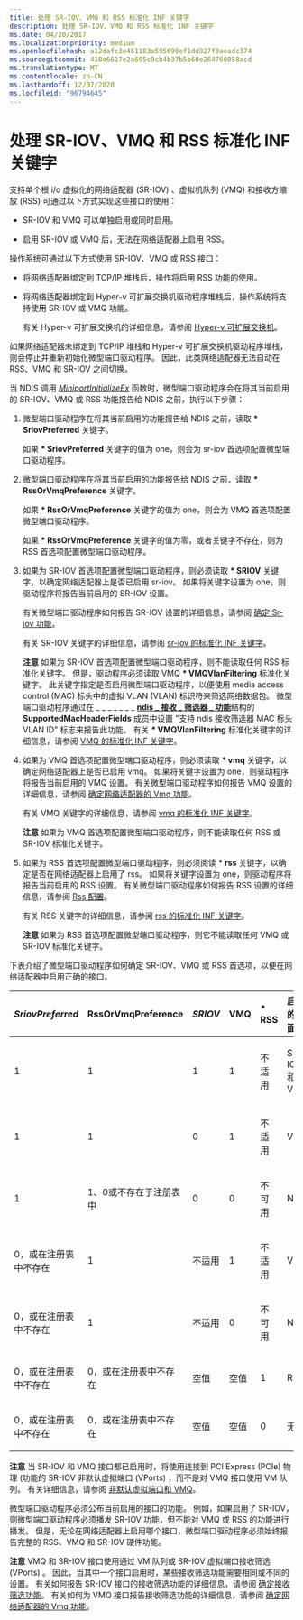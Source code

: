 ```yaml
---
title: 处理 SR-IOV、VMQ 和 RSS 标准化 INF 关键字
description: 处理 SR-IOV、VMQ 和 RSS 标准化 INF 关键字
ms.date: 04/20/2017
ms.localizationpriority: medium
ms.openlocfilehash: a12dafc3e461183a595690ef1dd827f3aeadc374
ms.sourcegitcommit: 418e6617e2a695c9cb4b37b5b60e264760858acd
ms.translationtype: MT
ms.contentlocale: zh-CN
ms.lasthandoff: 12/07/2020
ms.locfileid: "96794645"
---
```

# <a name="handling-sr-iov-vmq-and-rss-standardized-inf-keywords"></a>处理 SR-IOV、VMQ 和 RSS 标准化 INF 关键字


支持单个根 i/o 虚拟化的网络适配器 (SR-IOV) 、虚拟机队列 (VMQ) 和接收方缩放 (RSS) 可通过以下方式实现这些接口的使用：

-   SR-IOV 和 VMQ 可以单独启用或同时启用。

-   启用 SR-IOV 或 VMQ 后，无法在网络适配器上启用 RSS。

操作系统可通过以下方式使用 SR-IOV、VMQ 或 RSS 接口：

-   将网络适配器绑定到 TCP/IP 堆栈后，操作将启用 RSS 功能的使用。

-   将网络适配器绑定到 Hyper-v 可扩展交换机驱动程序堆栈后，操作系统将支持使用 SR-IOV 或 VMQ 功能。

    有关 Hyper-v 可扩展交换机的详细信息，请参阅 [Hyper-v 可扩展交换机](hyper-v-extensible-switch.md)。

如果网络适配器未绑定到 TCP/IP 堆栈和 Hyper-v 可扩展交换机驱动程序堆栈，则会停止并重新初始化微型端口驱动程序。 因此，此类网络适配器无法自动在 RSS、VMQ 和 SR-IOV 之间切换。

当 NDIS 调用 [*MiniportInitializeEx*](/windows-hardware/drivers/ddi/ndis/nc-ndis-miniport_initialize) 函数时，微型端口驱动程序会在将其当前启用的 SR-IOV、VMQ 或 RSS 功能报告给 NDIS 之前，执行以下步骤：

1.  微型端口驱动程序在将其当前启用的功能报告给 NDIS 之前，读取 **\* SriovPreferred** 关键字。

    如果 **\* SriovPreferred** 关键字的值为 one，则会为 sr-iov 首选项配置微型端口驱动程序。

2.  微型端口驱动程序在将其当前启用的功能报告给 NDIS 之前，读取 **\* RssOrVmqPreference** 关键字。

    如果 **\* RssOrVmqPreference** 关键字的值为 one，则会为 VMQ 首选项配置微型端口驱动程序。

    如果 **\* RssOrVmqPreference** 关键字的值为零，或者关键字不存在，则为 RSS 首选项配置微型端口驱动程序。

3.  如果为 SR-IOV 首选项配置微型端口驱动程序，则必须读取 **\* SRIOV** 关键字，以确定网络适配器上是否已启用 sr-iov。 如果将关键字设置为 one，则驱动程序将报告当前启用的 SR-IOV 设置。

    有关微型端口驱动程序如何报告 SR-IOV 设置的详细信息，请参阅 [确定 Sr-iov 功能](determining-sr-iov-capabilities.md)。

    有关 SR-IOV 关键字的详细信息，请参阅 [sr-iov 的标准化 INF 关键字](standardized-inf-keywords-for-sr-iov.md)。

    **注意**  如果为 SR-IOV 首选项配置微型端口驱动程序，则不能读取任何 RSS 标准化关键字。 但是，驱动程序必须读取 VMQ **\* VMQVlanFiltering** 标准化关键字。 此关键字指定是否启用微型端口驱动程序，以便使用 media access control (MAC) 标头中的虚拟 VLAN (VLAN) 标识符来筛选网络数据包。 微型端口驱动程序通过在 \_ \_ \_ \_ \_ \_ \_ [**ndis \_ 接收 \_ 筛选器 \_ 功能**](/windows-hardware/drivers/ddi/ntddndis/ns-ntddndis-_ndis_receive_filter_capabilities)结构的 **SupportedMacHeaderFields** 成员中设置 "支持 ndis 接收筛选器 MAC 标头 VLAN ID" 标志来报告此功能。 有关 **\* VMQVlanFiltering** 标准化关键字的详细信息，请参阅 [VMQ 的标准化 INF 关键字](standardized-inf-keywords-for-vmq.md)。

     

4.  如果为 VMQ 首选项配置微型端口驱动程序，则必须读取 **\* vmq** 关键字，以确定网络适配器上是否已启用 vmq。 如果将关键字设置为 one，则驱动程序将报告当前启用的 VMQ 设置。 有关微型端口驱动程序如何报告 VMQ 设置的详细信息，请参阅 [确定网络适配器的 Vmq 功能](determining-the-vmq-capabilities-of-a-network-adapter.md)。

    有关 VMQ 关键字的详细信息，请参阅 [vmq 的标准化 INF 关键字](standardized-inf-keywords-for-vmq.md)。

    **注意**  如果为 VMQ 首选项配置微型端口驱动程序，则不能读取任何 RSS 或 SR-IOV 标准化关键字。

     

5.  如果为 RSS 首选项配置微型端口驱动程序，则必须阅读 **\* rss** 关键字，以确定是否在网络适配器上启用了 rss。 如果将关键字设置为 one，则驱动程序将报告当前启用的 RSS 设置。 有关微型端口驱动程序如何报告 RSS 设置的详细信息，请参阅 [Rss 配置](rss-configuration.md)。

    有关 RSS 关键字的详细信息，请参阅 [rss 的标准化 INF 关键字](standardized-inf-keywords-for-rss.md)。

    **注意**  如果为 RSS 首选项配置微型端口驱动程序，则它不能读取任何 VMQ 或 SR-IOV 标准化关键字。

     

下表介绍了微型端口驱动程序如何确定 SR-IOV、VMQ 或 RSS 首选项，以便在网络适配器中启用正确的接口。

<table style="width:100%;">
<colgroup>
<col width="16%" />
<col width="16%" />
<col width="16%" />
<col width="16%" />
<col width="16%" />
<col width="16%" />
</colgroup>
<thead>
<tr class="header">
<th align="left"><em>SriovPreferred</th>
<th align="left"></em>RssOrVmqPreference</th>
<th align="left"><em>SRIOV</th>
<th align="left"></em>VMQ</th>
<th align="left">* RSS</th>
<th align="left">启用的界面</th>
</tr>
</thead>
<tbody>
<tr class="odd">
<td align="left"><p>1</p></td>
<td align="left"><p>1</p></td>
<td align="left"><p>1</p></td>
<td align="left"><p>1</p></td>
<td align="left"><p>不适用</p></td>
<td align="left"><p>SR-IOV 和 VMQ</p></td>
</tr>
<tr class="even">
<td align="left"><p>1</p></td>
<td align="left"><p>1</p></td>
<td align="left"><p>0</p></td>
<td align="left"><p>1</p></td>
<td align="left"><p>不适用</p></td>
<td align="left"><p>VMQ</p></td>
</tr>
<tr class="odd">
<td align="left"><p>1</p></td>
<td align="left"><p>1、0或不存在于注册表中</p></td>
<td align="left"><p>0</p></td>
<td align="left"><p>0</p></td>
<td align="left"><p>不可用</p></td>
<td align="left"><p>None</p></td>
</tr>
<tr class="even">
<td align="left"><p>0，或在注册表中不存在</p></td>
<td align="left"><p>1</p></td>
<td align="left"><p>不适用</p></td>
<td align="left"><p>1</p></td>
<td align="left"><p>不适用</p></td>
<td align="left"><p>VMQ</p></td>
</tr>
<tr class="odd">
<td align="left"><p>0，或在注册表中不存在</p></td>
<td align="left"><p>1</p></td>
<td align="left"><p>不适用</p></td>
<td align="left"><p>0</p></td>
<td align="left"><p>不可用</p></td>
<td align="left"><p>None</p></td>
</tr>
<tr class="even">
<td align="left"><p>0，或在注册表中不存在</p></td>
<td align="left"><p>0，或在注册表中不存在</p></td>
<td align="left"><p>空值</p></td>
<td align="left"><p>空值</p></td>
<td align="left"><p>1</p></td>
<td align="left"><p>RSS</p></td>
</tr>
<tr class="odd">
<td align="left"><p>0，或在注册表中不存在</p></td>
<td align="left"><p>0，或在注册表中不存在</p></td>
<td align="left"><p>空值</p></td>
<td align="left"><p>空值</p></td>
<td align="left"><p>0</p></td>
<td align="left"><p>无</p></td>
</tr>
</tbody>
</table>

 

**注意**  当 SR-IOV 和 VMQ 接口都已启用时，将使用连接到 PCI Express (PCIe) 物理 (功能的 SR-IOV 非默认虚拟端口 (VPorts) ，而不是对 VMQ 接口使用 VM 队列。 有关详细信息，请参阅 [非默认虚拟端口和 VMQ](nondefault-virtual-ports-and-vmq.md)。

 

微型端口驱动程序必须公布当前启用的接口的功能。 例如，如果启用了 SR-IOV，则微型端口驱动程序必须播发 SR-IOV 功能，但不能对 VMQ 或 RSS 的功能进行播发。 但是，无论在网络适配器上启用哪个接口，微型端口驱动程序必须始终报告完整的 RSS、VMQ 和 SR-IOV 硬件功能。

**注意**  VMQ 和 SR-IOV 接口使用通过 VM 队列或 SR-IOV 虚拟端口接收筛选 (VPorts) 。 因此，当其中一个接口启用时，某些接收筛选功能需要相同或不同的设置。 有关如何报告 SR-IOV 接口的接收筛选功能的详细信息，请参阅 [确定接收筛选功能](determining-receive-filtering-capabilities.md)。 有关如何为 VMQ 接口报告接收筛选功能的详细信息，请参阅 [确定网络适配器的 Vmq 功能](determining-the-vmq-capabilities-of-a-network-adapter.md)。

 

 

